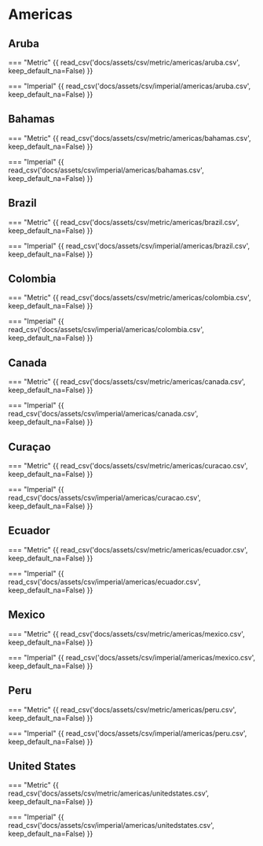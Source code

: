 # Americas

## Aruba

=== "Metric"
    {{ read_csv('docs/assets/csv/metric/americas/aruba.csv', keep_default_na=False) }}

=== "Imperial"
    {{ read_csv('docs/assets/csv/imperial/americas/aruba.csv', keep_default_na=False) }}

## Bahamas

=== "Metric"
    {{ read_csv('docs/assets/csv/metric/americas/bahamas.csv', keep_default_na=False) }}

=== "Imperial"
    {{ read_csv('docs/assets/csv/imperial/americas/bahamas.csv', keep_default_na=False) }}

## Brazil

=== "Metric"
    {{ read_csv('docs/assets/csv/metric/americas/brazil.csv', keep_default_na=False) }}

=== "Imperial"
    {{ read_csv('docs/assets/csv/imperial/americas/brazil.csv', keep_default_na=False) }}

## Colombia

=== "Metric"
    {{ read_csv('docs/assets/csv/metric/americas/colombia.csv', keep_default_na=False) }}

=== "Imperial"
    {{ read_csv('docs/assets/csv/imperial/americas/colombia.csv', keep_default_na=False) }}

## Canada

=== "Metric"
    {{ read_csv('docs/assets/csv/metric/americas/canada.csv', keep_default_na=False) }}

=== "Imperial"
    {{ read_csv('docs/assets/csv/imperial/americas/canada.csv', keep_default_na=False) }}

## Curaçao

=== "Metric"
    {{ read_csv('docs/assets/csv/metric/americas/curacao.csv', keep_default_na=False) }}

=== "Imperial"
    {{ read_csv('docs/assets/csv/imperial/americas/curacao.csv', keep_default_na=False) }}

## Ecuador

=== "Metric"
    {{ read_csv('docs/assets/csv/metric/americas/ecuador.csv', keep_default_na=False) }}

=== "Imperial"
    {{ read_csv('docs/assets/csv/imperial/americas/ecuador.csv', keep_default_na=False) }}

## Mexico

=== "Metric"
    {{ read_csv('docs/assets/csv/metric/americas/mexico.csv', keep_default_na=False) }}

=== "Imperial"
    {{ read_csv('docs/assets/csv/imperial/americas/mexico.csv', keep_default_na=False) }}

## Peru

=== "Metric"
    {{ read_csv('docs/assets/csv/metric/americas/peru.csv', keep_default_na=False) }}

=== "Imperial"
    {{ read_csv('docs/assets/csv/imperial/americas/peru.csv', keep_default_na=False) }}

## United States

=== "Metric"
    {{ read_csv('docs/assets/csv/metric/americas/unitedstates.csv', keep_default_na=False) }}

=== "Imperial"
    {{ read_csv('docs/assets/csv/imperial/americas/unitedstates.csv', keep_default_na=False) }}